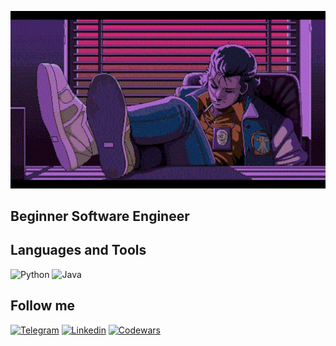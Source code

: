 ![Header](https://github.com/jangir-dev/jangir-dev/blob/master/assets/wp5330674-synthwave-anime-wallpapers.jpg)

## Beginner Software Engineer

## Languages and Tools

![Python](https://img.shields.io/badge/-Python-black?style=for-the-badge&logo=python)
![Java](https://img.shields.io/badge/-Java-black?style=for-the-badge&logo=Java?logoColor=orange)


## Follow me
[![Telegram](https://img.shields.io/badge/-Telegram-black?style=for-the-badge&logo=telegram)](https://t.me/janjjy)
[![Linkedin](https://img.shields.io/badge/-LinkedIn-black?style=for-the-badge&logo=linkedin)](https://linkedin.com/zhangir-ospanov)
[![Codewars](https://img.shields.io/badge/-Codewars-black?style=for-the-badge&logo=codewars)](https://www.codewars.com/users/jangir-dev)

